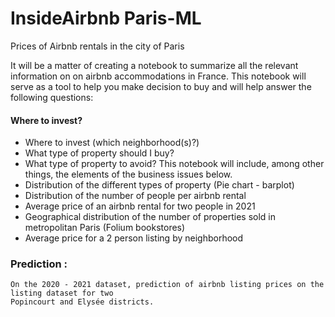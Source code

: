 # InsideAirbnb Paris-ML
Prices of Airbnb rentals in the city of Paris


It will be a matter of creating a notebook to summarize all the relevant information on
on airbnb accommodations in France. This notebook will serve as a tool to help you make
decision to buy and will help answer the following questions: 

#### Where to invest?


- Where to invest (which neighborhood(s)?)
- What type of property should I buy? 
- What type of property to avoid? 
This notebook will include, among other things, the elements of the business issues below.
- Distribution of the different types of property (Pie chart - barplot)
- Distribution of the number of people per airbnb rental
- Average price of an airbnb rental for two people in 2021
- Geographical distribution of the number of properties sold in metropolitan Paris
(Folium bookstores)
- Average price for a 2 person listing by neighborhood


### Prediction : 

```
On the 2020 - 2021 dataset, prediction of airbnb listing prices on the listing dataset for two
Popincourt and Elysée districts.

```
